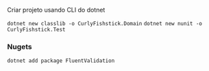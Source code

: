 Criar projeto usando CLI do dotnet

`dotnet new classlib -o CurlyFishstick.Domain`
`dotnet new nunit -o CurlyFishstick.Test`


### Nugets

`dotnet add package FluentValidation`